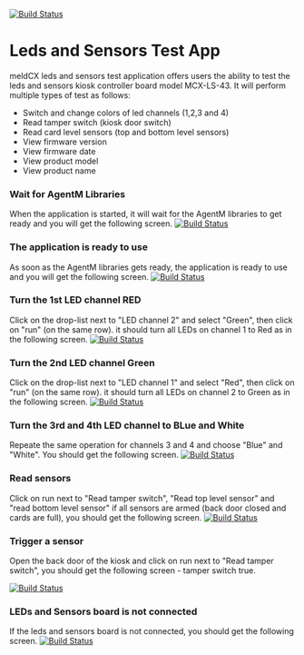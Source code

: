 [![Build Status](https://github.com/MeldCX/led-sensors-test-app/blob/master/images/meldCX.jpg?row=true)](https://www.meldcx.com/)
# Leds and Sensors Test App
meldCX leds and sensors test application offers users the ability to test the leds and sensors kiosk controller board model MCX-LS-43.
It will perform multiple types of test as follows:

  - Switch and change colors of led channels (1,2,3 and 4)
  - Read tamper switch (kiosk door switch)
  - Read card level sensors (top and bottom level sensors)
  - View firmware version
  - View firmware date
  - View product model
  - View product name

### Wait for AgentM Libraries
When the application is started, it will wait for the AgentM libraries to get ready and you will get the following screen.
[![Build Status](https://github.com/MeldCX/led-sensors-test-app/blob/master/images/1.jpg?row=true)](https://www.meldcx.com/)
### The application is ready to use
As soon as the AgentM libraries gets ready, the application is ready to use and you will get the following screen.
[![Build Status](https://github.com/MeldCX/led-sensors-test-app/blob/master/images/2.jpg?row=true)](https://www.meldcx.com/)

### Turn the 1st LED channel RED
Click on the drop-list next to "LED channel 2" and select "Green", then click on "run" (on the same row).
it should turn all LEDs on channel 1 to Red as in the following screen.
[![Build Status](https://github.com/MeldCX/led-sensors-test-app/blob/master/images/3.jpg?row=true)](https://www.meldcx.com/)

### Turn the 2nd LED channel Green
Click on the drop-list next to "LED channel 1" and select "Red", then click on "run" (on the same row).
it should turn all LEDs on channel 2 to Green as in the following screen.
[![Build Status](https://github.com/MeldCX/led-sensors-test-app/blob/master/images/4.jpg?row=true)](https://www.meldcx.com/)

### Turn the 3rd and 4th LED channel to BLue and White
Repeate the same operation for channels 3 and 4 and choose "Blue" and "White".
You should get the following screen.
[![Build Status](https://github.com/MeldCX/led-sensors-test-app/blob/master/images/5.jpg?row=true)](https://www.meldcx.com/)

### Read sensors
Click on run next to "Read tamper switch", "Read top level sensor" and "read bottom level sensor"
if all sensors are armed (back door closed and cards are full), you should get the following screen.
[![Build Status](https://github.com/MeldCX/led-sensors-test-app/blob/master/images/6.jpg?row=true)](https://www.meldcx.com/)

### Trigger a sensor
Open the back door of the kiosk and click on run next to "Read tamper switch", you should get the following screen - tamper switch true.

[![Build Status](https://github.com/MeldCX/led-sensors-test-app/blob/master/images/7.jpg?row=true)](https://www.meldcx.com/)

### LEDs and Sensors board is not connected
If the leds and sensors board is not connected, you should get the following screen. 
[![Build Status](https://github.com/MeldCX/led-sensors-test-app/blob/master/images/error.jpg?row=true)](https://www.meldcx.com/)